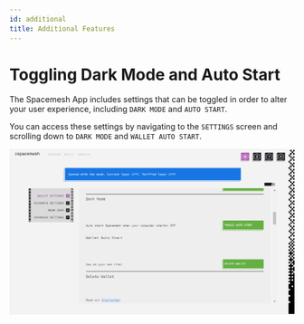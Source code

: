 ```yaml
---
id: additional
title: Additional Features
---
```


# Toggling Dark Mode and Auto Start

The Spacemesh App includes settings that can be toggled in order to alter your user experience, including `DARK MODE` and `AUTO START`.

You can access these settings by navigating to the `SETTINGS` screen and scrolling down to `DARK MODE` and `WALLET AUTO START`.

![](./../../../static/img/v1.0/dark_mode_auto_start.PNG)
